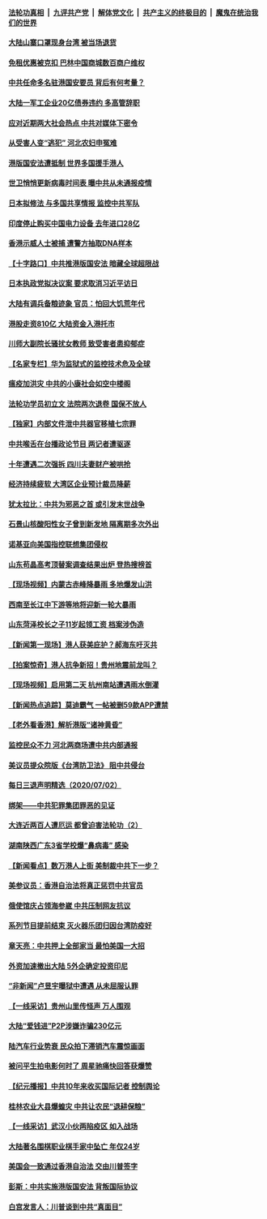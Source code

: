 ####  [法轮功真相](../../../../basic/blob/master/README.md?t=07040402) &nbsp;|&nbsp; [九评共产党](../../../../9ping.md/blob/master/README.md?t=07040402) &nbsp;|&nbsp; [解体党文化](../../../../jtdwh.md/blob/master/README.md?t=07040402)  &nbsp;|&nbsp; [共产主义的终极目的](../../../../gczydzjmd.md/blob/master/README.md?t=07040402) &nbsp;|&nbsp; [魔鬼在统治我们的世界](../../../../mgztzwmdsj.md/blob/master/README.md?t=07040402) 

#### [大陆山寨口罩现身台湾 被当场退货](../pages/nsc413/n12231038.md?t=07040402) 

#### [免租优惠被克扣 巴林中国商城数百商户维权](../pages/nsc413/n12231046.md?t=07040402) 

#### [中共任命多名驻港国安要员 背后有何考量？](../pages/nsc413/n12230989.md?t=07040402) 

#### [大陆一军工企业20亿债券违约 多高管辞职](../pages/nsc413/n12230777.md?t=07040402) 

#### [应对近期两大社会热点 中共对媒体下密令](../pages/nsc413/n12230907.md?t=07040402) 

#### [从受害人变“逃犯” 河北农妇申冤难](../pages/nsc413/n12230891.md?t=07040402) 

#### [港版国安法遭抵制 世界多国援手港人](../pages/nsc413/n12230835.md?t=07040402) 

#### [世卫悄悄更新病毒时间表 曝中共从未通报疫情](../pages/nsc413/n12230942.md?t=07040402) 

#### [日本拟修法 与多国共享情报 监控中共军队](../pages/nsc413/n12230926.md?t=07040402) 

#### [印度停止购买中国电力设备 去年进口28亿](../pages/nsc413/n12230757.md?t=07040402) 

#### [香港示威人士被捕 遭警方抽取DNA样本](../pages/nsc413/n12230911.md?t=07040402) 

#### [【十字路口】中共推港版国安法 暗藏全球超限战](../pages/nsc413/n12229018.md?t=07040402) 

#### [日本执政党拟决议案 要求取消习近平访日](../pages/nsc413/n12230749.md?t=07040402) 

#### [大陆有调兵备粮迹象 官员：怕回大饥荒年代](../pages/nsc413/n12230648.md?t=07040402) 


#### [港股走资810亿 大陆资金入港托市](../pages/nsc413/n12229538.md?t=07040402) 

#### [川师大副院长骚扰女教师 致受害者患抑郁症](../pages/nsc413/n12230271.md?t=07040402) 

#### [【名家专栏】华为监狱式的监控技术危及全球](../pages/nsc413/n12230629.md?t=07040402) 

#### [瘟疫加洪灾 中共的小康社会如空中楼阁](../pages/nsc413/n12228935.md?t=07040402) 

#### [法轮功学员初立文 法院两次退卷 国保不放人](../pages/nsc413/n12228049.md?t=07040402) 

#### [【独家】内部文件泄中共器官移植七宗罪](../pages/nsc413/n12190627.md?t=07040402) 

#### [中共喉舌在台播政论节目 两记者遭驱逐](../pages/nsc413/n12229817.md?t=07040402) 

#### [十年遭遇二次强拆 四川夫妻财产被哄抢](../pages/nsc413/n12230077.md?t=07040402) 

#### [经济持续疲软 大湾区企业预计裁员降薪](../pages/nsc413/n12229991.md?t=07040402) 

#### [犹太拉比：中共为邪恶之首 或引发末世战争](../pages/nsc413/n12229948.md?t=07040402) 

#### [石景山核酸阳性女子曾到新发地 隔离期多次外出](../pages/nsc413/n12229966.md?t=07040402) 

#### [诺基亚向美国指控联想集团侵权](../pages/nsc413/n12229788.md?t=07040402) 

#### [山东苟晶高考顶替案调查结果出炉 登热搜榜首](../pages/nsc413/n12229790.md?t=07040402) 

#### [【现场视频】内蒙古赤峰降暴雨 多地爆发山洪](../pages/nsc413/n12229656.md?t=07040402) 

#### [西南至长江中下游等地将迎新一轮大暴雨](../pages/nsc413/n12229550.md?t=07040402) 

#### [山东菏泽校长之子11岁起领工资 档案涉伪造](../pages/nsc413/n12229468.md?t=07040402) 

#### [【新闻第一现场】港人获美庇护？郝海东吁灭共](../pages/nsc413/n12229482.md?t=07040402) 

#### [【拍案惊奇】港人抗争新招！贵州地震前龙叫？](../pages/nsc413/n12229356.md?t=07040402) 

#### [【现场视频】启用第二天 杭州南站遭遇雨水倒灌](../pages/nsc413/n12229283.md?t=07040402) 

#### [【新闻热点追踪】莫迪霸气  一帖被删59款APP遭禁](../pages/nsc413/n12229447.md?t=07040402) 

#### [【老外看香港】解析港版“诸神黄昏”](../pages/nsc413/n12228990.md?t=07040402) 

#### [监控民众不力 河北两商场遭中共内部通报](../pages/nsc413/n12226681.md?t=07040402) 

#### [美议员提众院版《台湾防卫法》 阻中共侵台](../pages/nsc413/n12229072.md?t=07040402) 

#### [每日三退声明精选（2020/07/02）](../pages/nsc413/n12229156.md?t=07040402) 

#### [绑架——中共犯罪集团罪恶的见证](../pages/nsc413/n12227232.md?t=07040402) 

#### [大连近两百人遭厄运 都曾迫害法轮功（2）](../pages/nsc413/n12204461.md?t=07040402) 

#### [湖南陕西广东3省学校爆“鼻病毒” 感染](../pages/nsc413/n12229011.md?t=07040402) 

#### [【新闻看点】数万港人上街 美制裁中共下一步？](../pages/nsc413/n12227994.md?t=07040402) 

#### [美参议员：香港自治法将真正惩罚中共官员](../pages/nsc413/n12228696.md?t=07040402) 

#### [俄使馆庆占领海参崴 中共压制网友抗议](../pages/nsc413/n12227985.md?t=07040402) 

#### [系列节目提前结束 灭火器乐团归因台湾防疫好](../pages/nsc413/n12228456.md?t=07040402) 

#### [章天亮：中共押上全部家当 最怕美国一大招](../pages/nsc413/n12228731.md?t=07040402) 

#### [外资加速撤出大陆 5外企确定投资印尼](../pages/nsc413/n12228682.md?t=07040402) 

#### [“非新闻”卢昱宇曝狱中遭遇 从未屈服认罪](../pages/nsc413/n12227813.md?t=07040402) 

#### [【一线采访】贵州山里传怪声 万人围观](../pages/nsc413/n12228322.md?t=07040402) 

#### [大陆“爱钱进”P2P涉嫌诈骗230亿元](../pages/nsc413/n12226995.md?t=07040402) 

#### [陆汽车行业势衰 民众拍下滞销汽车震惊画面](../pages/nsc413/n12228304.md?t=07040402) 

#### [被问平生拍电影何时了 周星驰痛快回答获爆赞](../pages/nsc413/n12228161.md?t=07040402) 

#### [【纪元播报】中共10年来收买国际记者 控制舆论](../pages/nsc413/n12228144.md?t=07040402) 

#### [桂林农业大县爆蝗灾 中共让农民“退耕保粮”](../pages/nsc413/n12227908.md?t=07040402) 

#### [【一线采访】武汉小伙两陷疫区 如入战场](../pages/nsc413/n12228035.md?t=07040402) 

#### [大陆著名围棋职业棋手家中坠亡 年仅24岁](../pages/nsc413/n12228242.md?t=07040402) 

#### [美国会一致通过香港自治法 交由川普签字](../pages/nsc413/n12228230.md?t=07040402) 

#### [彭斯：中共实施港版国安法 背叛国际协议](../pages/nsc413/n12228135.md?t=07040402) 

#### [白宫发言人：川普谈到中共“真面目”](../pages/nsc413/n12227638.md?t=07040402) 

